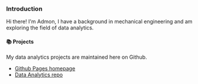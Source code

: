 ### Introduction  
Hi there! I'm Admon, I have a background in mechanical engineering and am exploring the field of data analytics.  
  
#### 📚 Projects  
My data analytics projects are maintained here on Github.
* [Github Pages homepage](https://admonlee.github.io)
* [Data Analytics repo](https://github.com/admonlee/DataAnalyticsPortfolio)
